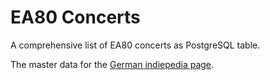 # EA80 Concerts
A comprehensive list of EA80 concerts as PostgreSQL table.

The master data for the [German indiepedia page](http://indiepedia.de/index.php?title=EA80-Konzerte).